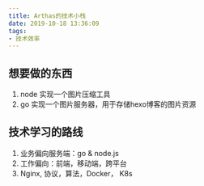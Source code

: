 ```yaml
---
title: Arthas的技术小栈
date: 2019-10-18 13:36:09
tags:
- 技术效率
---
```


## 想要做的东西
1. node 实现一个图片压缩工具
2. go 实现一个图片服务器，用于存储hexo博客的图片资源


## 技术学习的路线
1. 业务偏向服务端：go & node.js
2. 工作偏向：前端，移动端，跨平台
3. Nginx, 协议，算法，Docker， K8s



